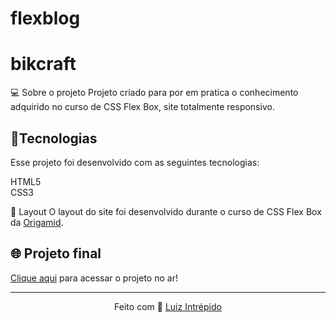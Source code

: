 # flexblog

# bikcraft
 
💻 Sobre o projeto
Projeto criado  para por em pratica o conhecimento adquirido no curso de  CSS Flex Box, site totalmente responsivo.

 <h2>🚀Tecnologias</h2>
Esse projeto foi desenvolvido com as seguintes tecnologias:

HTML5<br> 
CSS3<br> 


🔖 Layout 
O layout do site foi desenvolvido durante o curso de CSS Flex Box da [Origamid](https://www.origamid.com/curso/css-flexbox/).

## 🌐 Projeto final
[Clique aqui]() para acessar o projeto no ar!


---
<p align="center">
  Feito com 🖤 <a href="https://www.linkedin.com/in/luizintrepido/">Luiz Intrépido</a>
</p>





